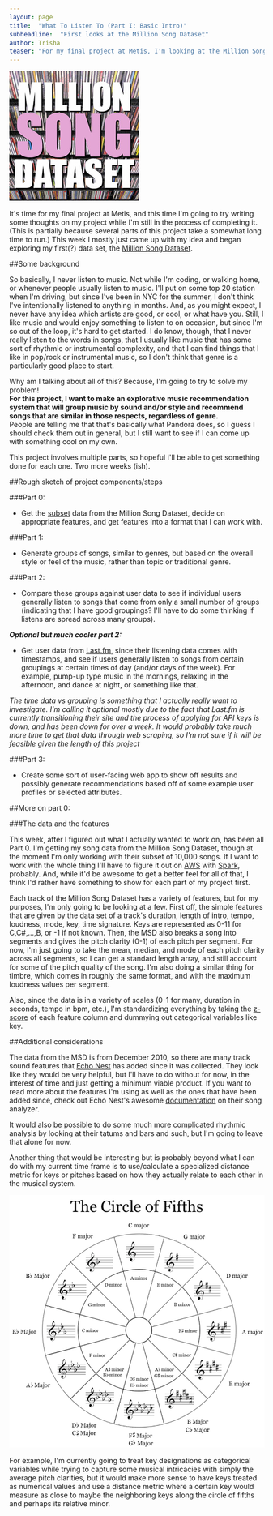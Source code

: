 ```yaml
---
layout: page
title:  "What To Listen To (Part I: Basic Intro)"
subheadline:  "First looks at the Million Song Dataset"
author: Trisha
teaser: "For my final project at Metis, I'm looking at the Million Song Dataset in order to build a music explorer / recommendation engine based on song clusters by low-level sound features"
---
```


![Million Song Logo](../images/millionsong.jpg)  

It's time for my final project at Metis, and this time I'm going to try writing some thoughts on my project while I'm still in the process of completing it. (This is partially because several parts of this project take a somewhat long time to run.) This week I mostly just came up with my idea and began exploring my first(?) data set, the [Million Song Dataset](http://labrosa.ee.columbia.edu/millionsong/).  

##Some background  

So basically, I never listen to music. Not while I'm coding, or walking home, or whenever people usually listen to music. I'll put on some top 20 station when I'm driving, but since I've been in NYC for the summer, I don't think I've intentionally listened to anything in months. And, as you might expect, I never have any idea which artists are good, or cool, or what have you. Still, I like music and would enjoy something to listen to on occasion, but since I'm so out of the loop, it's hard to get started. I do know, though, that I never really listen to the words in songs, that I usually like music that has some sort of rhythmic or instrumental complexity, and that I can find things that I like in pop/rock or instrumental music, so I don't think that genre is a particularly good place to start.  

Why am I talking about all of this? Because, I'm going to try to solve my problem!  
**For this project, I want to make an explorative music recommendation system that will group music by sound and/or style and recommend songs that are similar in those respects, regardless of genre.**  
People are telling me that that's basically what Pandora does, so I guess I should check them out in general, but I still want to see if I can come up with something cool on my own.    

This project involves multiple parts, so hopeful I'll be able to get something done for each one. Two more weeks (ish).  

##Rough sketch of project components/steps  

###Part 0: 

- Get the [subset](http://labrosa.ee.columbia.edu/millionsong/pages/getting-dataset#subset) data from the Million Song Dataset, decide on appropriate features, and get features into a format that I can work with.  

###Part 1:

- Generate groups of songs, similar to genres, but based on the overall style or feel of the music, rather than topic or traditional genre.  

###Part 2:

- Compare these groups against user data to see if individual users generally listen to songs that come from only a small number of groups (indicating that I have good groupings? I'll have to do some thinking if listens are spread across many groups).  

**_Optional but much cooler part 2:_**  

- Get user data from [Last.fm](http://www.last.fm/home), since their listening data comes with timestamps, and see if users generally listen to songs from certain groupings at certain times of day (and/or days of the week). For example, pump-up type music in the mornings, relaxing in the afternoon, and dance at night, or something like that.  

*The time data vs grouping is something that I actually really want to investigate. I'm calling it optional mostly due to the fact that Last.fm is currently transitioning their site and the process of applying for API keys is down, and has been down for over a week. It would probably take much more time to get that data through web scraping, so I'm not sure if it will be feasible given the length of this project*

###Part 3:

- Create some sort of user-facing web app to show off results and possibly generate recommendations based off of some example user profiles or selected attributes.  

##More on part 0:

###The data and the features  

This week, after I figured out what I actually wanted to work on, has been all Part 0. I'm getting my song data from the Million Song Dataset, though at the moment I'm only working with their subset of 10,000 songs. If I want to work with the whole thing I'll have to figure it out on [AWS](http://aws.amazon.com/datasets/6468931156960467) with [Spark](http://spark.apache.org/), probably. And, while it'd be awesome to get a better feel for all of that, I think I'd rather have something to show for each part of my project first.  

Each track of the Million Song Dataset has a variety of features, but for my purposes, I'm only going to be looking at a few. First off, the simple features that are given by the data set of a track's duration, length of intro, tempo, loudness, mode, key, time signature. Keys are represented as 0-11 for C,C#,...,B, or -1 if not known. Then, the MSD also breaks a song into segments and gives the pitch clarity (0-1) of each pitch per segment. For now, I'm just going to take the mean, median, and mode of each pitch clarity across all segments, so I can get a standard length array, and still account for some of the pitch quality of the song. I'm also doing a similar thing for timbre, which comes in roughly the same format, and with the maximum loudness values per segment.  

Also, since the data is in a variety of scales (0-1 for many, duration in seconds, tempo in bpm, etc.), I'm standardizing everything by taking the [z-score](https://en.wikipedia.org/wiki/Standard_score) of each feature column and dummying out categorical variables like key.  

##Additional considerations  

The data from the MSD is from December 2010, so there are many track sound features that [Echo Nest](http://the.echonest.com/) has added since it was collected. They look like they would be very helpful, but I'll have to do without for now, in the interest of time and just getting a minimum viable product. If you want to read more about the features I'm using as well as the ones that have been added since, check out Echo Nest's awesome [documentation](http://the.echonest.com/) on their song analyzer.  

It would also be possible to do some much more complicated rhythmic analysis by looking at their tatums and bars and such, but I'm going to leave that alone for now.   

Another thing that would be interesting but is probably beyond what I can do with my current time frame is to use/calculate a specialized distance metric for keys or pitches based on how they actually relate to each other in the musical system.   

![Circle of Fifths](../images/circle-of-fifths.jpg)  

For example, I'm currently going to treat key designations as categorical variables while trying to capture some musical intricacies with simply the average pitch clarities, but it would make more sense to have keys treated as numerical values and use a distance metric where a certain key would measure as close to maybe the neighboring keys along the circle of fifths and perhaps its relative minor.  
